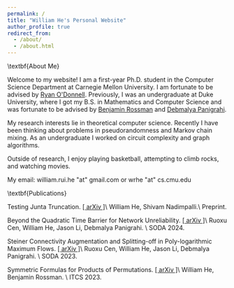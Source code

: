 ```yaml
---
permalink: /
title: "William He's Personal Website"
author_profile: true
redirect_from: 
  - /about/
  - /about.html
---
```


\textbf{About Me}

Welcome to my website! I am a first-year Ph.D. student in the Computer Science Department at Carnegie Mellon University. I am fortunate to be advised by [Ryan O'Donnell](https://www.cs.cmu.edu/~odonnell/). Previously, I was an undergraduate at Duke University, where I got my B.S. in Mathematics and Computer Science and was fortunate to be advised by [Benjamin Rossman](https://users.cs.duke.edu/~br148/) and [Debmalya Panigrahi](https://www.debmalyapanigrahi.org/).

My research interests lie in theoretical computer science. Recently I have been thinking about problems in pseudorandomness and Markov chain mixing. As an undergraduate I worked on circuit complexity and graph algorithms.

Outside of research, I enjoy playing basketball, attempting to climb rocks, and watching movies.

My email: william.rui.he "at" gmail.com or wrhe "at" cs.cmu.edu

\textbf{Publications}

Testing Junta Truncation. [&lsqb; arXiv &rsqb;](https://arxiv.org/abs/2308.13992)\\
William He, Shivam Nadimpalli.\\
Preprint.

Beyond the Quadratic Time Barrier for Network Unreliability. [&lsqb; arXiv &rsqb;](https://arxiv.org/abs/2304.06552)\\
Ruoxu Cen, William He, Jason Li, Debmalya Panigrahi. \\
SODA 2024.

Steiner Connectivity Augmentation and Splitting-off in Poly-logarithmic Maximum Flows. [&lsqb; arXiv &rsqb;](https://arxiv.org/abs/2211.05769)\\
Ruoxu Cen, William He, Jason Li, Debmalya Panigrahi. \\
SODA 2023.

Symmetric Formulas for Products of Permutations. [&lsqb; arXiv &rsqb;](https://arxiv.org/abs/2211.15520)\\
William He, Benjamin Rossman. \\
ITCS 2023.
